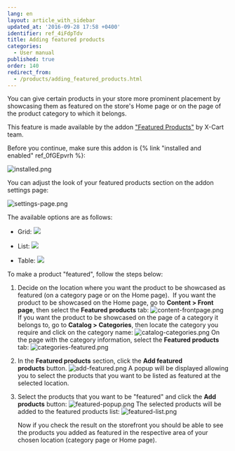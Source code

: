 ```yaml
---
lang: en
layout: article_with_sidebar
updated_at: '2016-09-28 17:58 +0400'
identifier: ref_4iFdpTdv
title: Adding featured products
categories:
  - User manual
published: true
order: 140
redirect_from:
  - /products/adding_featured_products.html
---
```



You can give certain products in your store more prominent placement by showcasing them as featured on the store's Home page or on the page of the product category to which it belongs. 

This feature is made available by the addon ["Featured Products"](https://market.x-cart.com/addons/featured-products.html "Adding featured products") by X-Cart team. 

Before you continue, make sure this addon is {% link "installed and enabled" ref_0fGEpvrh %}:

![installed.png]({{site.baseurl}}/attachments/ref_4iFdpTdv/installed.png)

You can adjust the look of your featured products section on the addon settings page:

![settings-page.png]({{site.baseurl}}/attachments/ref_4iFdpTdv/settings-page.png)

The available options are as follows:

*   Grid:
    ![]({{site.baseurl}}/attachments/6389852/8717749.png)

*   List:
    ![]({{site.baseurl}}/attachments/6389852/8717750.png)

*   Table:
    ![]({{site.baseurl}}/attachments/6389852/8717751.png)

To make a product "featured", follow the steps below:

1.  Decide on the location where you want the product to be showcased as featured (on a category page or on the Home page). 
    If you want the product to be showcased on the Home page, go to **Content > Front page**, then select the **Featured products** tab:
    ![content-frontpage.png]({{site.baseurl}}/attachments/ref_4iFdpTdv/content-frontpage.png)
    If you want the product to be showcased on the page of a category it belongs to, go to **Catalog > Categories**, then locate the category you require and click on the category name:
    ![catalog-categories.png]({{site.baseurl}}/attachments/ref_4iFdpTdv/catalog-categories.png)
    On the page with the category information, select the **Featured products** tab:
    ![categories-featured.png]({{site.baseurl}}/attachments/ref_4iFdpTdv/categories-featured.png)

2.  In the **Featured products** section, click the **Add featured products** button.
    ![add-featured.png]({{site.baseurl}}/attachments/ref_4iFdpTdv/add-featured.png)
    A popup will be displayed allowing you to select the products that you want to be listed as featured at the selected location. 
    
3.  Select the products that you want to be "featured" and click the **Add products** button:
    ![featured-popup.png]({{site.baseurl}}/attachments/ref_4iFdpTdv/featured-popup.png)
    The selected products will be added to the featured products list:
    ![featured-list.png]({{site.baseurl}}/attachments/ref_4iFdpTdv/featured-list.png)

    Now if you check the result on the storefront you should be able to see the products you added as featured in the respective area of your chosen location (category page or Home page).
